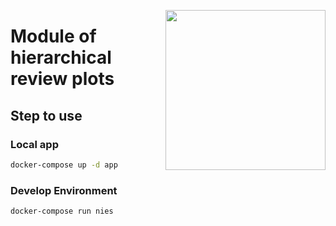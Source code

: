 <a href="https://www.nies.futbol/"><img
src="https://raw.githubusercontent.com/niesfutbol/hierarchical_review_plots/develop/static/logo_nies.png" align="right" width="256"
/></a>

# Module of hierarchical review plots

## Step to use
### Local app
``` sh
docker-compose up -d app
```
### Develop Environment
``` sh
docker-compose run nies
```
